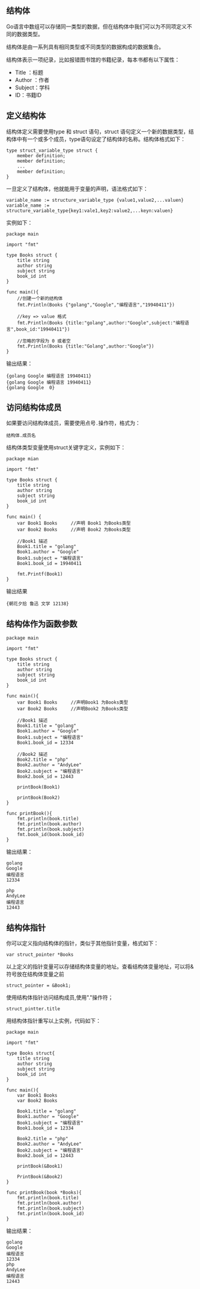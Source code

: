 ## 结构体 ##

Go语言中数组可以存储同一类型的数据，但在结构体中我们可以为不同项定义不同的数据类型。

结构体是由一系列具有相同类型或不同类型的数据构成的数据集合。

结构体表示一项纪录，比如报错图书馆的书籍纪录，每本书都有以下属性：

- Title ：标题
- Author ：作者
- Subject：学科
- ID：书籍ID
## 定义结构体 ##

结构体定义需要使用type 和 struct 语句，struct 语句定义一个新的数据类型，结构体中有一个或多个成员，type语句设定了结构体的名称。结构体格式如下：

    type struct_variable_type struct {
		member definition;
		member definition;
		...
		member definition;
	}

一旦定义了结构体，他就能用于变量的声明，语法格式如下：

    variable_name := structure_variable_type {value1,value2,...valuen}
	variable_name := structure_variable_type{key1:vale1,key2:value2,...keyn:valuen}

实例如下：

    package main
	
	import "fmt"

	type Books struct {
		title string
		author string
		subject string
		book_id int
	}

	func main(){
		//创建一个新的结构体
		fmt.Println(Books {"golang","Google","编程语言","19940411"})

		//key => value 格式
		fmt.Println(Books {title:"golang",author:"Google",subject:"编程语言",book_id:"19940411"})

		//忽略的字段为 0 或者空
		fmt.Println(Books {title:"Golang",author:"Google"})
	}

输出结果：

    {golang Google 编程语言 19940411}
	{golang Google 编程语言 19940411}
	{golang Google  0}

## 访问结构体成员 ##

如果要访问结构体成员，需要使用点号`.`操作符，格式为：

    结构体.成员名

结构体类型变量使用struct关键字定义，实例如下：

    package mian

	import "fmt"

	type Books struct {
		title string
		author string
		subject string
		book_id int
	}

	func main() {
		var Book1 Books  	//声明 Book1 为Books类型
		var Book2 Books		//声明 Book2 为Books类型
		
		//Book1 描述
		Book1.title = "golang"
		Book1.author = "Google"
		Book1.subject = "编程语言"
		Book1.book_id = 19940411

		fmt.Printf(Book1)
	}

输出结果

    {朝花夕拾 鲁迅 文学 12138}

## 结构体作为函数参数 ##

    package main

	import "fmt"

	type Books struct {
		title string
		author string
		subject string
		book_id int
	}

	func main(){
		var Book1 Books    	//声明Book1 为Books类型
		var Book2 Books		//声明Book2 为Books类型
		
		//Book1 描述
		Book1.title = "golang"
		Book1.author = "Google"
		Book1.subject = "编程语言"
		Book1.book_id = 12334

		//Book2 描述
		Book2.title = "php"
		Book2.author = "AndyLee"
		Book2.subject = "编程语言"
		Book2.book_id = 12443

		printBook(Book1)

		printBook(Book2)		
	}

	func printBook(){
		fmt.println(book.title)
		fmt.println(book.author)
		fmt.println(book.subject)
		fmt.book_id(book.book_id)
	}


输出结果：

    golang
	Google
	编程语言
	12334

	php
	AndyLee
	编程语言
	12443

## 结构体指针 ##

你可以定义指向结构体的指针，类似于其他指针变量，格式如下：

    var struct_pointer *Books

以上定义的指针变量可以存储结构体变量的地址。查看结构体变量地址，可以将&符号放在结构体变量之前

    struct_pointer = &Book1;

使用结构体指针访问结构成员,使用"."操作符；

    struct_pintter.title

用结构体指针重写以上实例，代码如下：

    package main
	
	import "fmt"

	type Books struct{
		title string
		author string
		subject string
		book_id int
	}

	func main(){
		var Book1 Books 
		var Book2 Books

		Book1.title = "golang"
		Book1.author = "Google"
		Book1.subject = "编程语言"
		Book1.book_id = 12334

		Book2.title = "php"
		Book2.author = "AndyLee"
		Book2.subject = "编程语言"
		Book2.book_id = 12443

		printBook(&Book1)

		PrintBook(&Book2)
	}

	func printBook(book *Books){
		fmt.println(book.title)
		fmt.println(book.author)
		fmt.println(book.subject)
		fmt.println(book.book_id)
	}

输出结果：

    golang
	Google
	编程语言
	12334
	php
	AndyLee
	编程语言
	12443
